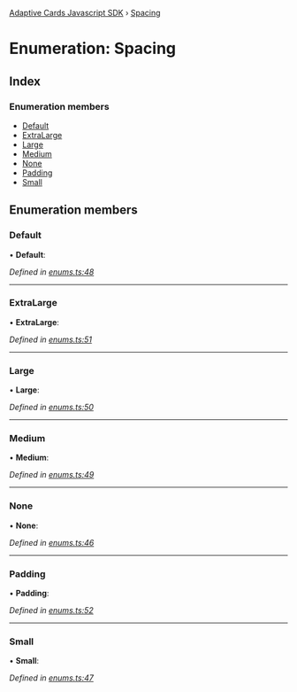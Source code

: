 [Adaptive Cards Javascript SDK](../README.md) › [Spacing](spacing.md)

# Enumeration: Spacing

## Index

### Enumeration members

* [Default](spacing.md#default)
* [ExtraLarge](spacing.md#extralarge)
* [Large](spacing.md#large)
* [Medium](spacing.md#medium)
* [None](spacing.md#none)
* [Padding](spacing.md#padding)
* [Small](spacing.md#small)

## Enumeration members

###  Default

• **Default**:

*Defined in [enums.ts:48](https://github.com/microsoft/AdaptiveCards/blob/a61c5fd56/source/nodejs/adaptivecards/src/enums.ts#L48)*

___

###  ExtraLarge

• **ExtraLarge**:

*Defined in [enums.ts:51](https://github.com/microsoft/AdaptiveCards/blob/a61c5fd56/source/nodejs/adaptivecards/src/enums.ts#L51)*

___

###  Large

• **Large**:

*Defined in [enums.ts:50](https://github.com/microsoft/AdaptiveCards/blob/a61c5fd56/source/nodejs/adaptivecards/src/enums.ts#L50)*

___

###  Medium

• **Medium**:

*Defined in [enums.ts:49](https://github.com/microsoft/AdaptiveCards/blob/a61c5fd56/source/nodejs/adaptivecards/src/enums.ts#L49)*

___

###  None

• **None**:

*Defined in [enums.ts:46](https://github.com/microsoft/AdaptiveCards/blob/a61c5fd56/source/nodejs/adaptivecards/src/enums.ts#L46)*

___

###  Padding

• **Padding**:

*Defined in [enums.ts:52](https://github.com/microsoft/AdaptiveCards/blob/a61c5fd56/source/nodejs/adaptivecards/src/enums.ts#L52)*

___

###  Small

• **Small**:

*Defined in [enums.ts:47](https://github.com/microsoft/AdaptiveCards/blob/a61c5fd56/source/nodejs/adaptivecards/src/enums.ts#L47)*
